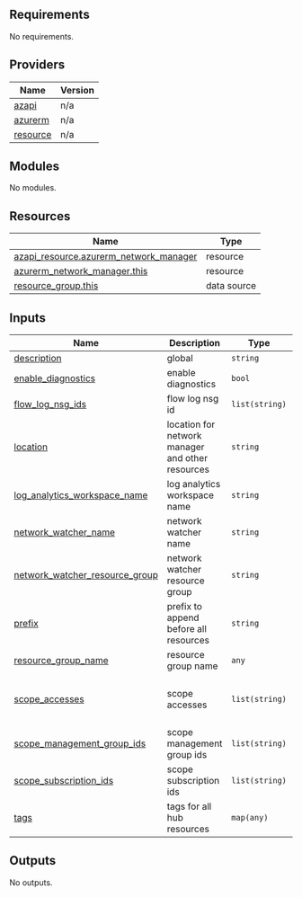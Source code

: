 <!-- BEGIN_TF_DOCS -->
## Requirements

No requirements.

## Providers

| Name | Version |
|------|---------|
| <a name="provider_azapi"></a> [azapi](#provider\_azapi) | n/a |
| <a name="provider_azurerm"></a> [azurerm](#provider\_azurerm) | n/a |
| <a name="provider_resource"></a> [resource](#provider\_resource) | n/a |

## Modules

No modules.

## Resources

| Name | Type |
|------|------|
| [azapi_resource.azurerm_network_manager](https://registry.terraform.io/providers/azure/azapi/latest/docs/resources/resource) | resource |
| [azurerm_network_manager.this](https://registry.terraform.io/providers/hashicorp/azurerm/latest/docs/resources/network_manager) | resource |
| [resource_group.this](https://registry.terraform.io/providers/hashicorp/resource/latest/docs/data-sources/group) | data source |

## Inputs

| Name | Description | Type | Default | Required |
|------|-------------|------|---------|:--------:|
| <a name="input_description"></a> [description](#input\_description) | global | `string` | n/a | yes |
| <a name="input_enable_diagnostics"></a> [enable\_diagnostics](#input\_enable\_diagnostics) | enable diagnostics | `bool` | `false` | no |
| <a name="input_flow_log_nsg_ids"></a> [flow\_log\_nsg\_ids](#input\_flow\_log\_nsg\_ids) | flow log nsg id | `list(string)` | `[]` | no |
| <a name="input_location"></a> [location](#input\_location) | location for network manager and other resources | `string` | n/a | yes |
| <a name="input_log_analytics_workspace_name"></a> [log\_analytics\_workspace\_name](#input\_log\_analytics\_workspace\_name) | log analytics workspace name | `string` | `null` | no |
| <a name="input_network_watcher_name"></a> [network\_watcher\_name](#input\_network\_watcher\_name) | network watcher name | `string` | `null` | no |
| <a name="input_network_watcher_resource_group"></a> [network\_watcher\_resource\_group](#input\_network\_watcher\_resource\_group) | network watcher resource group | `string` | `null` | no |
| <a name="input_prefix"></a> [prefix](#input\_prefix) | prefix to append before all resources | `string` | n/a | yes |
| <a name="input_resource_group_name"></a> [resource\_group\_name](#input\_resource\_group\_name) | resource group name | `any` | n/a | yes |
| <a name="input_scope_accesses"></a> [scope\_accesses](#input\_scope\_accesses) | scope accesses | `list(string)` | <pre>[<br>  "Connectivity",<br>  "SecurityAdmin"<br>]</pre> | no |
| <a name="input_scope_management_group_ids"></a> [scope\_management\_group\_ids](#input\_scope\_management\_group\_ids) | scope management group ids | `list(string)` | `[]` | no |
| <a name="input_scope_subscription_ids"></a> [scope\_subscription\_ids](#input\_scope\_subscription\_ids) | scope subscription ids | `list(string)` | `[]` | no |
| <a name="input_tags"></a> [tags](#input\_tags) | tags for all hub resources | `map(any)` | `{}` | no |

## Outputs

No outputs.
<!-- END_TF_DOCS -->